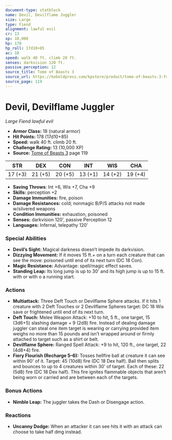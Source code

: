 ```yaml
---
document-type: statblock
name: Devil, Devilflame Juggler
size: Large
type: Fiend
alignment: lawful evil
cr: 13
xp: 10,000
hp: 178
hp_roll: 17d10+85
ac: 18
speed: walk 40 ft. climb 20 ft.
senses: darkvision 120 ft. 
passive_perception: 12
source_title: Tome of Beasts 3
source_url: https://koboldpress.com/kpstore/product/tome-of-beasts-3-for-5th-edition/
source_page: 119
---
```


# Devil, Devilflame Juggler

*Large* *Fiend* *lawful evil*

- **Armor Class:** 18 (natural armor)
- **Hit Points:** 178 (17d10+85)
- **Speed:** walk 40 ft. climb 20 ft.
- **Challenge Rating:** 13 (10,000 XP)
- **Source:** [Tome of Beasts 3](https://koboldpress.com/kpstore/product/tome-of-beasts-3-for-5th-edition/) page 119

| STR | DEX | CON | INT | WIS | CHA |
| --- | --- | --- | --- | --- | --- |
| 17 (+3) | 21 (+5) | 20 (+5) | 13 (+1) | 14 (+2) | 19 (+4) |

- **Saving Throws**: Int +6, Wis +7, Cha +9
- **Skills:** perception +2
- **Damage Immunities:** fire, poison
- **Damage Resistances:** cold; nonmagic B/P/S attacks not made w/silvered weapons
- **Condition Immunities:** exhaustion, poisoned
- **Senses:** darkvision 120', passive Perception 12
- **Languages:** Infernal, telepathy 120'

### Special Abilities

- **Devil’s Sight:** Magical darkness doesn’t impede its darkvision.
- **Dizzying Movement:** If it moves 15 ft.+ on a turn each creature that can see the move: poisoned until end of its next turn (DC 18 Con).
- **Magic Resistance:** Advantage: spell/magic effect saves.
- **Standing Leap:** Its long jump is up to 30' and its high jump is up to 15 ft. with or with o a running start.

### Actions

- **Multiattack:** Three Deft Touch or Devilflame Sphere attacks. If it hits 1 creature with 2 Deft Touches or 2 Devilflame Spheres target: DC 18 Wis save or frightened until end of its next turn.
- **Deft Touch:** Melee Weapon Attack: +10 to hit, 5 ft., one target, 15 (3d6+5) slashing damage + 9 (2d8) fire. Instead of dealing damage juggler can steal one item target is wearing or carrying provided item weighs no more than 15 pounds and isn’t wrapped around or firmly attached to target such as a shirt or belt.
- **Devilflame Sphere:** Ranged Spell Attack: +9 to hit, 120 ft., one target, 22 (4d8+4) fire.
- **Fiery Flourish (Recharge 5–6):** Tosses hellfire ball at creature it can see within 90' of it. Target: 45 (10d8) fire (DC 18 Dex half). Ball then splits and bounces to up to 4 creatures within 30' of target. Each of these: 22 (5d8) fire (DC 18 Dex half). This fire ignites flammable objects that aren’t being worn or carried and are between each of the targets.

### Bonus Actions

- **Nimble Leap:** The juggler takes the Dash or Disengage action.

### Reactions

- **Uncanny Dodge:** When an attacker it can see hits it with an attack can choose to take half dmg instead.

